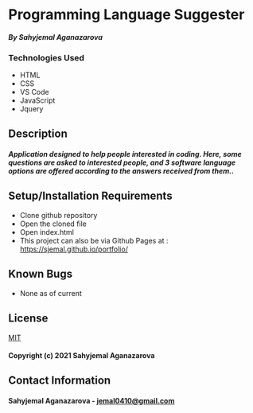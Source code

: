 # Programming Language Suggester

#### _By Sahyjemal Aganazarova_

### Technologies Used

* HTML
* CSS
* VS Code
* JavaScript
* Jquery



## Description

#### _Application designed to help people interested in coding. Here, some questions are asked to interested people, and 3 software language options are offered according to the answers received from them.._

## Setup/Installation  Requirements

* Clone github repository
* Open the cloned file
* Open index.html
* This project can also be via Github Pages at : https://sjemal.github.io/portfolio/


## Known Bugs

* None as of current

## License
 [MIT](LICENSE)
 
 #### Copyright (c) 2021 Sahyjemal Aganazarova


## Contact Information

#### Sahyjemal Aganazarova - jemal0410@gmail.com
